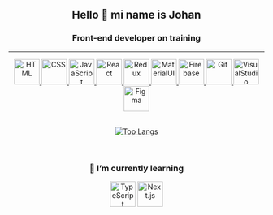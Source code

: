 <div align="center">
  <h2>Hello 👋 mi name is Johan</h2>
  
  <h3> Front-end developer on training </h4>
  
  <hr>

  <div align="center">
    <a href="#">
	<img height="50" src="https://user-images.githubusercontent.com/25181517/117447535-f00a3a00-af3d-11eb-89bf-45aaf56dbaf1.png" alt="HTML" title="HTML" a="#" />
      </a>
    <a href="#">
	<img height="50" src="https://user-images.githubusercontent.com/25181517/183898674-75a4a1b1-f960-4ea9-abcb-637170a00a75.png" alt="CSS" title="CSS" />
      </a>
      <a href="#">
	<img height="50" src="https://user-images.githubusercontent.com/25181517/117447155-6a868a00-af3d-11eb-9cfe-245df15c9f3f.png" alt="JavaScript" title="JavaScript" />
        </a>
        <a href="#">
	<img height="50" src="https://user-images.githubusercontent.com/25181517/183897015-94a058a6-b86e-4e42-a37f-bf92061753e5.png" alt="React" title="React" />
    </a>
          <a href="#">
	<img height="50" src="https://user-images.githubusercontent.com/25181517/187896150-cc1dcb12-d490-445c-8e4d-1275cd2388d6.png" alt="Redux" title="Redux" />
            </a>
            <a href="#">
  <img height="50" src="https://res.cloudinary.com/dzkollux2/image/upload/v1662959780/MUI_rhh6n6.png" alt="MaterialUI" title="MaterialUI">
              </a>
              <a href="#">
  <img height="50" src="https://res.cloudinary.com/dzkollux2/image/upload/v1662959209/Firebase_dojdnv.svg" alt="Firebase" title="Firebase">
                </a>
                <a href="#">
	<img height="50" src="https://user-images.githubusercontent.com/25181517/117364277-fc4eb280-aebd-11eb-8769-a3583c6a2037.png" alt="Git" title="Git" />
                  </a>
                  <a href="#">
	<img height="50" src="https://user-images.githubusercontent.com/25181517/182618272-390ab138-7b29-44a0-85a2-62633957d815.png" alt="VisualStudio" title="VisualStudio" />
                    </a>
                    <a href="#">
  <img height="50" src="https://res.cloudinary.com/dzkollux2/image/upload/v1662959207/Figma_p09cgi.svg" alt="Figma" title="Figma">
                  </a>    
  
</div>

  <br>
  

  
  [![Top Langs](https://github-readme-stats.vercel.app/api/top-langs/?username=Johanp77&hide=java&langs_count=5&theme=tokyonight)](https://github.com/anuraghazra/github-readme-stats)
  
</div>

<br>

  <div align="center">
   <h3>🌱 I’m currently learning </h3>
   
   <img height="50" src="https://user-images.githubusercontent.com/25181517/183890598-19a0ac2d-e88a-4005-a8df-1ee36782fde1.png" alt="TypeScript" title="TypeScript" />
   <img height="50" src="https://res.cloudinary.com/dzkollux2/image/upload/v1664636478/next-js_dgq8pd.svg" alt="Next.js" title="Next.js" />
  </div>
  


<!--
    <a></a>
**Johanp77/Johanp77** is a ✨ _special_ ✨ repository because its `README.md` (this file) appears on your GitHub profile.

Here are some ideas to get you started:

- 🔭 I’m currently working on ...
- 🌱 I’m currently learning ...
- 👯 I’m looking to collaborate on ...
- 🤔 I’m looking for help with ...
- 💬 Ask me about ...
- 📫 How to reach me: ...
- 😄 Pronouns: ...
- ⚡ Fun fact: ...
-->

